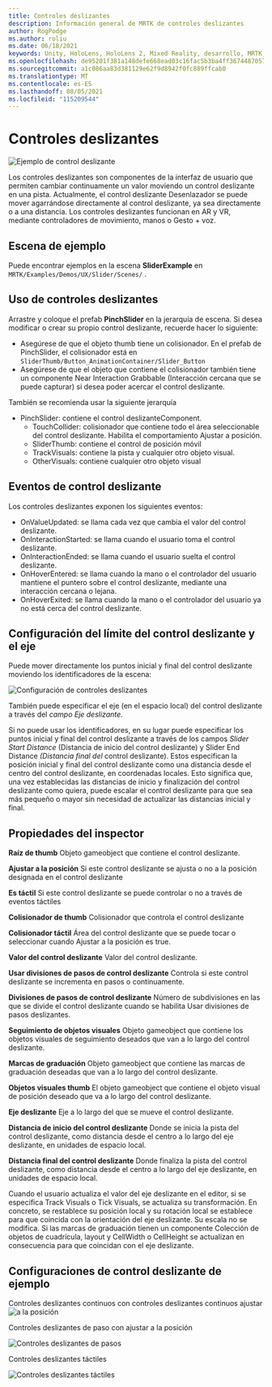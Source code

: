 ```yaml
---
title: Controles deslizantes
description: Información general de MRTK de controles deslizantes
author: RogPodge
ms.author: roliu
ms.date: 06/18/2021
keywords: Unity, HoloLens, HoloLens 2, Mixed Reality, desarrollo, MRTK, controles deslizantes,
ms.openlocfilehash: de95201f381a148defe668ead03c16fac5b3ba4ff3674487057f9227cbe6efba
ms.sourcegitcommit: a1c086aa83d381129e62f9d8942f0fc889ffcab0
ms.translationtype: MT
ms.contentlocale: es-ES
ms.lasthandoff: 08/05/2021
ms.locfileid: "115209544"
---
```

# <a name="sliders"></a>Controles deslizantes

![Ejemplo de control deslizante](../images/slider/MRTK_UX_Slider_Main.jpg)

Los controles deslizantes son componentes de la interfaz de usuario que permiten cambiar continuamente un valor moviendo un control deslizante en una pista. Actualmente, el control deslizante Desenlazador se puede mover agarrándose directamente al control deslizante, ya sea directamente o a una distancia. Los controles deslizantes funcionan en AR y VR, mediante controladores de movimiento, manos o Gesto + voz.

## <a name="example-scene"></a>Escena de ejemplo

Puede encontrar ejemplos en la escena **SliderExample** en `MRTK/Examples/Demos/UX/Slider/Scenes/` .

## <a name="how-to-use-sliders"></a>Uso de controles deslizantes

Arrastre y coloque el prefab **PinchSlider** en la jerarquía de escena. Si desea modificar o crear su propio control deslizante, recuerde hacer lo siguiente:

- Asegúrese de que el objeto thumb tiene un colisionador. En el prefab de PinchSlider, el colisionador está en `SliderThumb/Button_AnimationContainer/Slider_Button`
- Asegúrese de que el objeto que contiene el colisionador también tiene un componente Near Interaction Grabbable (Interacción cercana que se puede capturar) si desea poder acercar el control deslizante.

También se recomienda usar la siguiente jerarquía

- PinchSlider: contiene el control deslizanteComponent.
  - TouchCollider: colisionador que contiene todo el área seleccionable del control deslizante. Habilita el comportamiento Ajustar a posición.
  - SliderThumb: contiene el control de posición móvil
  - TrackVisuals: contiene la pista y cualquier otro objeto visual.
  - OtherVisuals: contiene cualquier otro objeto visual

## <a name="slider-events"></a>Eventos de control deslizante

Los controles deslizantes exponen los siguientes eventos:

- OnValueUpdated: se llama cada vez que cambia el valor del control deslizante.
- OnInteractionStarted: se llama cuando el usuario toma el control deslizante.
- OnInteractionEnded: se llama cuando el usuario suelta el control deslizante.
- OnHoverEntered: se llama cuando la mano o el controlador del usuario mantiene el puntero sobre el control deslizante, mediante una interacción cercana o lejana.
- OnHoverExited: se llama cuando la mano o el controlador del usuario ya no está cerca del control deslizante.

## <a name="configuring-slider-bound-and-axis"></a>Configuración del límite del control deslizante y el eje

Puede mover directamente los puntos inicial y final del control deslizante moviendo los identificadores de la escena:

![Configuración de controles deslizantes](../images/sliders/MRTK_Sliders_Setup.png)

También puede especificar el eje (en el espacio local) del control deslizante a través del _campo Eje deslizante._

Si no puede usar los identificadores, en su lugar puede especificar los puntos inicial y final del control deslizante a través de los campos _Slider Start Distance_ (Distancia de inicio del control deslizante) y Slider End Distance _(Distancia final del_ control deslizante). Estos especifican la posición inicial y final del control deslizante como una distancia desde el centro del control deslizante, en coordenadas locales. Esto significa que, una vez establecidas las distancias de inicio y finalización del control deslizante como quiera, puede escalar el control deslizante para que sea más pequeño o mayor sin necesidad de actualizar las distancias inicial y final.

## <a name="inspector-properties"></a>Propiedades del inspector

**Raíz de thumb** Objeto gameobject que contiene el control deslizante.

**Ajustar a la posición** Si este control deslizante se ajusta o no a la posición designada en el control deslizante

**Es táctil** Si este control deslizante se puede controlar o no a través de eventos táctiles

**Colisionador de thumb** Colisionador que controla el control deslizante

**Colisionador táctil** Área del control deslizante que se puede tocar o seleccionar cuando Ajustar a la posición es true.

**Valor del control deslizante** Valor del control deslizante.

**Usar divisiones de pasos de control deslizante** Controla si este control deslizante se incrementa en pasos o continuamente.

**Divisiones de pasos de control deslizante** Número de subdivisiones en las que se divide el control deslizante cuando se habilita Usar divisiones de pasos deslizantes.

**Seguimiento de objetos visuales** Objeto gameobject que contiene los objetos visuales de seguimiento deseados que van a lo largo del control deslizante.

**Marcas de graduación** Objeto gameobject que contiene las marcas de graduación deseadas que van a lo largo del control deslizante.

**Objetos visuales thumb** El objeto gameobject que contiene el objeto visual de posición deseado que va a lo largo del control deslizante.

**Eje deslizante** Eje a lo largo del que se mueve el control deslizante.

**Distancia de inicio del control deslizante** Donde se inicia la pista del control deslizante, como distancia desde el centro a lo largo del eje deslizante, en unidades de espacio local.

**Distancia final del control deslizante** Donde finaliza la pista del control deslizante, como distancia desde el centro a lo largo del eje deslizante, en unidades de espacio local.

Cuando el usuario actualiza el valor del eje deslizante en el editor, si se especifica Track Visuals o Tick Visuals, se actualiza su transformación.
En concreto, se restablece su posición local y su rotación local se establece para que coincida con la orientación del eje deslizante.
Su escala no se modifica.
Si las marcas de graduación tienen un componente Colección de objetos de cuadrícula, layout y CellWidth o CellHeight se actualizan en consecuencia para que coincidan con el eje deslizante.

## <a name="example-slider-configurations"></a>Configuraciones de control deslizante de ejemplo

Controles deslizantes continuos con controles deslizantes continuos ajustar ![ a la posición](https://user-images.githubusercontent.com/39840334/122488212-d410a400-cf91-11eb-8d31-fc7584ddc465.gif)

Controles deslizantes de paso con ajustar a la posición

![Controles deslizantes de pasos](https://user-images.githubusercontent.com/39840334/122488226-dc68df00-cf91-11eb-9459-89655bbb054d.gif)

Controles deslizantes táctiles

![Controles deslizantes táctiles](https://user-images.githubusercontent.com/39840334/122488221-d8d55800-cf91-11eb-91a1-bb12debe2797.gif)
